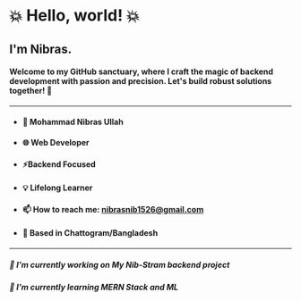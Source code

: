 # 💥 Hello, world! 💥
## I'm Nibras.
#### Welcome to my GitHub sanctuary, where I craft the magic of backend development with passion and precision. Let's build robust solutions together! 👊
---
- #### 👋 Mohammad Nibras Ullah 
- #### 🌐 Web Developer 
- #### ⚡Backend Focused  
- #### 💡 Lifelong Learner
- #### 📫 How to reach me: nibrasnib1526@gmail.com
- #### 📍 Based in Chattogram/Bangladesh

--- 
##### 🔭 I'm currently working on My Nib-Stram backend project 
##### 🌱 I'm currently learning MERN Stack and ML


